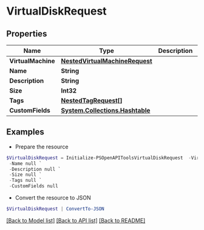 # VirtualDiskRequest
## Properties

Name | Type | Description | Notes
------------ | ------------- | ------------- | -------------
**VirtualMachine** | [**NestedVirtualMachineRequest**](NestedVirtualMachineRequest.md) |  | 
**Name** | **String** |  | 
**Description** | **String** |  | [optional] 
**Size** | **Int32** |  | 
**Tags** | [**NestedTagRequest[]**](NestedTagRequest.md) |  | [optional] 
**CustomFields** | [**System.Collections.Hashtable**](AnyType.md) |  | [optional] 

## Examples

- Prepare the resource
```powershell
$VirtualDiskRequest = Initialize-PSOpenAPIToolsVirtualDiskRequest  -VirtualMachine null `
 -Name null `
 -Description null `
 -Size null `
 -Tags null `
 -CustomFields null
```

- Convert the resource to JSON
```powershell
$VirtualDiskRequest | ConvertTo-JSON
```

[[Back to Model list]](../README.md#documentation-for-models) [[Back to API list]](../README.md#documentation-for-api-endpoints) [[Back to README]](../README.md)

